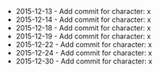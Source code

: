 - 2015-12-13 - Add commit for character: x
- 2015-12-14 - Add commit for character: x
- 2015-12-18 - Add commit for character: x
- 2015-12-19 - Add commit for character: x
- 2015-12-22 - Add commit for character: x
- 2015-12-24 - Add commit for character: x
- 2015-12-30 - Add commit for character: x
